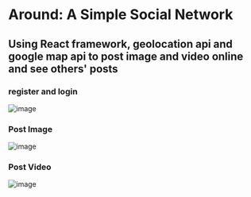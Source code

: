 # Around: A Simple Social Network
## Using React framework, geolocation api and google map api to post image and video online and see others' posts
### register and login
![image](https://user-images.githubusercontent.com/25087989/45656992-76845b80-bab6-11e8-98a6-3c8444530fca.gif)
### Post Image
![image](https://user-images.githubusercontent.com/25087989/45657193-5012f000-bab7-11e8-8812-f1dc3793bc36.gif)
### Post Video
![image](https://user-images.githubusercontent.com/25087989/45657217-6b7dfb00-bab7-11e8-9747-9f8471827fc4.gif)